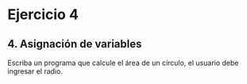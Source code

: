 # Ejercicio 4
## 4. Asignación de variables

Escriba un programa que calcule el área de un círculo, el usuario debe ingresar el radio.

